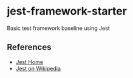 # jest-framework-starter
Basic test framework baseline using Jest












## References
- [Jest Home](https://jestjs.io/en/)
- [Jest on Wikipedia](https://en.wikipedia.org/wiki/Jest_(JavaScript_framework))
